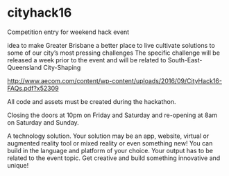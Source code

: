 # cityhack16

Competition entry for weekend hack event

idea to make Greater Brisbane a better place to live
cultivate solutions to some of our city’s most pressing challenges
The specific challenge will be released a week prior to the event and will be related to South-East-Queensland City-Shaping

http://www.aecom.com/content/wp-content/uploads/2016/09/CityHack16-FAQs.pdf?x52309

All code and assets must be created during the hackathon.

Closing the doors at 10pm on Friday and Saturday and re-opening at 8am on Saturday and Sunday.

A technology solution. Your solution may be an app, website, virtual or augmented reality tool or mixed reality or even something new! 
You can build in the language and platform of your choice. 
Your output has to be related to the event topic. 
Get creative and build something innovative and unique!
